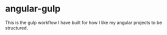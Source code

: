 # angular-gulp
This is the gulp workflow I have built for how I like my angular projects to be structured.  
